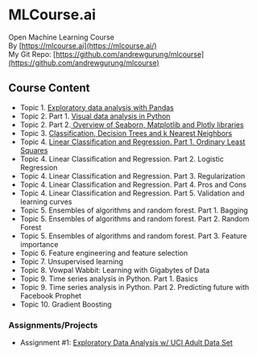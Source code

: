 # MLCourse.ai

Open Machine Learning Course  
By [https://mlcourse.ai](https://mlcourse.ai/)  
My Git Repo: [https://github.com/andrewgurung/mlcourse](https://github.com/andrewgurung/mlcourse)

## Course Content

* Topic 1. [Exploratory data analysis with Pandas](exploratory-data-analysis-with-pandas.md)
* Topic 2. Part 1. [Visual data analysis in Python](visual-data-analysis-in-python.md)
* Topic 2. Part 2.[ Overview of Seaborn, Matplotlib and Plotly libraries](overview-of-seaborn-matplotlib-and-plotly-libraries.md)
* Topic 3. [Classification, Decision Trees and k Nearest Neighbors](classification-decision-trees-and-k-nearest-neighbors.md)
* Topic 4. [Linear Classification and Regression. Part 1. Ordinary Least Squares](linear-regression.md)
* Topic 4. Linear Classification and Regression. Part 2. Logistic Regression
* Topic 4. Linear Classification and Regression. Part 3. Regularization
* Topic 4. Linear Classification and Regression. Part 4. Pros and Cons
* Topic 4. Linear Classification and Regression. Part 5. Validation and learning curves
* Topic 5. Ensembles of algorithms and random forest. Part 1. Bagging
* Topic 5. Ensembles of algorithms and random forest. Part 2. Random Forest
* Topic 5. Ensembles of algorithms and random forest. Part 3. Feature importance
* Topic 6. Feature engineering and feature selection
* Topic 7. Unsupervised learning
* Topic 8. Vowpal Wabbit: Learning with Gigabytes of Data
* Topic 9. Time series analysis in Python. Part 1. Basics
* Topic 9. Time series analysis in Python. Part 2. Predicting future with Facebook Prophet
* Topic 10. Gradient Boosting

### Assignments/Projects

* Assignment \#1: [Exploratory Data Analysis w/ UCI Adult Data Set](https://nbviewer.jupyter.org/github/andrewgurung/mlcourse/blob/master/assignment/assignment01_pandas_uci_adult.ipynb)

